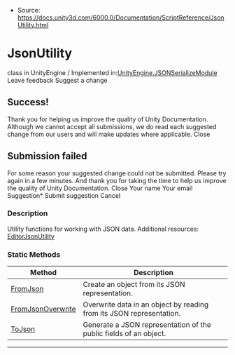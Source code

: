 * Source: https://docs.unity3d.com/6000.0/Documentation/ScriptReference/JsonUtility.html

# JsonUtility
class in UnityEngine
/
Implemented in:[UnityEngine.JSONSerializeModule](https://docs.unity3d.com/6000.0/Documentation/ScriptReference/UnityEngine.JSONSerializeModule.html)
Leave feedback
Suggest a change
## Success!
Thank you for helping us improve the quality of Unity Documentation. Although we cannot accept all submissions, we do read each suggested change from our users and will make updates where applicable.
Close
## Submission failed
For some reason your suggested change could not be submitted. Please <a>try again</a> in a few minutes. And thank you for taking the time to help us improve the quality of Unity Documentation.
Close
Your name Your email Suggestion* Submit suggestion
Cancel
### Description
Utility functions for working with JSON data.
Additional resources: [EditorJsonUtility](https://docs.unity3d.com/6000.0/Documentation/ScriptReference/EditorJsonUtility.html)
### Static Methods
Method | Description  
---|---  
[FromJson](https://docs.unity3d.com/6000.0/Documentation/ScriptReference/JsonUtility.FromJson.html) | Create an object from its JSON representation.  
[FromJsonOverwrite](https://docs.unity3d.com/6000.0/Documentation/ScriptReference/JsonUtility.FromJsonOverwrite.html) | Overwrite data in an object by reading from its JSON representation.  
[ToJson](https://docs.unity3d.com/6000.0/Documentation/ScriptReference/JsonUtility.ToJson.html) | Generate a JSON representation of the public fields of an object.  
* * *
